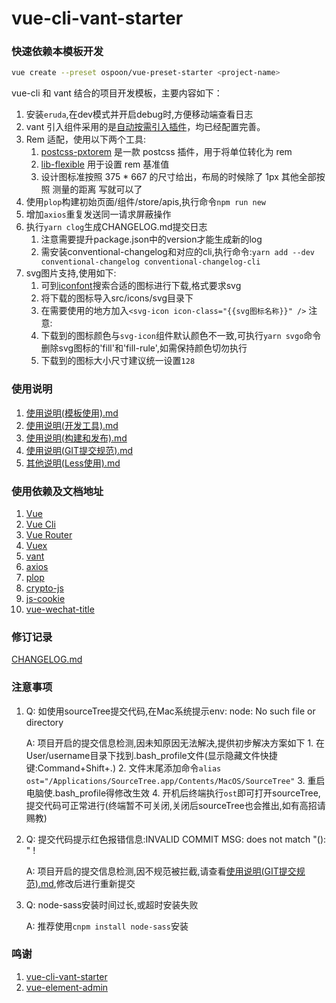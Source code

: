 # vue-cli-vant-starter #


### 快速依赖本模板开发
```sh
vue create --preset ospoon/vue-preset-starter <project-name>
```

vue-cli 和 vant 结合的项目开发模板，主要内容如下：
1. 安装`eruda`,在dev模式并开启debug时,方便移动端查看日志
2. vant 引入组件采用的是[自动按需引入插件](https://youzan.github.io/vant/#/zh-CN/quickstart)，均已经配置完善。
3. Rem 适配，使用以下两个工具:
    1. [postcss-pxtorem](https://github.com/cuth/postcss-pxtorem) 是一款 postcss 插件，用于将单位转化为 rem
    2. [lib-flexible](https://github.com/amfe/lib-flexible) 用于设置 rem 基准值
    3. 设计图标准按照 375 * 667 的尺寸给出，布局的时候除了 1px 其他全部按照 测量的距离 写就可以了
4. 使用`plop`构建初始页面/组件/store/apis,执行命令`npm run new`
5. 增加`axios`重复发送同一请求屏蔽操作
6. 执行`yarn clog`生成CHANGELOG.md提交日志
      1. 注意需要提升package.json中的version才能生成新的log
      2. 需安装conventional-changelog和对应的cli,执行命令:`yarn add --dev conventional-changelog conventional-changelog-cli`
7. svg图片支持,使用如下:
      1. 可到[iconfont](https://www.iconfont.cn/)搜索合适的图标进行下载,格式要求svg
      2. 将下载的图标导入src/icons/svg目录下
      3. 在需要使用的地方加入`<svg-icon icon-class="{{svg图标名称}}" />`
   注意:
      1. 下载到的图标颜色与`svg-icon`组件默认颜色不一致,可执行`yarn svgo`命令删除svg图标的'fill'和'fill-rule',如需保持颜色切勿执行
      2. 下载到的图标大小尺寸建议统一设置`128`

### 使用说明 ###
1. [使用说明(模板使用).md](./docs/使用说明(模板使用).md)
2. [使用说明(开发工具).md](./docs/使用说明(开发工具).md)
3. [使用说明(构建和发布).md](./docs/使用说明(构建和发布).md)
4. [使用说明(GIT提交规范).md](./docs/使用说明(GIT提交规范).md)
5. [其他说明(Less使用).md](./docs/其他说明(Less使用).md)

### 使用依赖及文档地址 ###

1. [Vue](https://cn.vuejs.org/)
2. [Vue Cli](https://cli.vuejs.org/zh/guide/cli-service.html)
3. [Vue Router](https://router.vuejs.org/zh/guide/#html)
4. [Vuex](https://vuex.vuejs.org/zh/)
5. [vant](https://youzan.github.io/vant/#/zh-CN/)
6. [axios](http://www.axios-js.com/)
7. [plop](https://www.npmjs.com/package/plop)
8. [crypto-js](https://www.npmjs.com/package/crypto-js)
9. [js-cookie](https://www.npmjs.com/package/js-cookie)
10. [vue-wechat-title](https://www.npmjs.com/package/vue-wechat-title)


### 修订记录 ###
[CHANGELOG.md](./CHANGELOG.md)

### 注意事项 ###
1. Q: 如使用sourceTree提交代码,在Mac系统提示env: node: No such file or directory

   A: 项目开启的提交信息检测,因未知原因无法解决,提供初步解决方案如下
        1. 在User/username目录下找到.bash_profile文件(显示隐藏文件快捷键:Command+Shift+.)
        2. 文件末尾添加命令`alias ost="/Applications/SourceTree.app/Contents/MacOS/SourceTree"`
        3. 重启电脑使.bash_profile得修改生效
        4. 开机后终端执行`ost`即可打开sourceTree,提交代码可正常进行(终端暂不可关闭,关闭后sourceTree也会推出,如有高招请赐教)

2. Q: 提交代码提示红色报错信息:INVALID COMMIT MSG: does not match "<type>(<scope>): <subject>" !

   A: 项目开启的提交信息检测,因不规范被拦截,请查看[使用说明(GIT提交规范).md](./使用说明(GIT提交规范).md),修改后进行重新提交
3. Q: node-sass安装时间过长,或超时安装失败

   A: 推荐使用`cnpm install node-sass`安装


### 鸣谢 ###

1. [vue-cli-vant-starter](https://github.com/fxss5201/vue-cli-vant-starter)
2. [vue-element-admin](https://github.com/PanJiaChen/vue-element-admin)